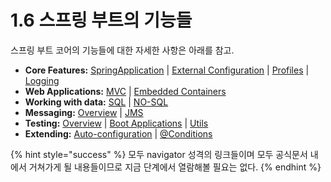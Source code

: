 # 1.6 스프링 부트의 기능들

스프링 부트 코어의 기능들에 대한 자세한 사항은 아래를 참고.

* **Core Features:** [SpringApplication](https://docs.spring.io/spring-boot/docs/current/reference/htmlsingle/#boot-features-spring-application) \| [External Configuration](https://docs.spring.io/spring-boot/docs/current/reference/htmlsingle/#boot-features-external-config) \| [Profiles](https://docs.spring.io/spring-boot/docs/current/reference/htmlsingle/#boot-features-profiles) \| [Logging](https://docs.spring.io/spring-boot/docs/current/reference/htmlsingle/#boot-features-logging)
* **Web Applications:** [MVC](https://docs.spring.io/spring-boot/docs/current/reference/htmlsingle/#boot-features-spring-mvc) \| [Embedded Containers](https://docs.spring.io/spring-boot/docs/current/reference/htmlsingle/#boot-features-embedded-container)
* **Working with data:** [SQL](https://docs.spring.io/spring-boot/docs/current/reference/htmlsingle/#boot-features-sql) \| [NO-SQL](https://docs.spring.io/spring-boot/docs/current/reference/htmlsingle/#boot-features-nosql)
* **Messaging:** [Overview](https://docs.spring.io/spring-boot/docs/current/reference/htmlsingle/#boot-features-messaging) \| [JMS](https://docs.spring.io/spring-boot/docs/current/reference/htmlsingle/#boot-features-jms)
* **Testing:** [Overview](https://docs.spring.io/spring-boot/docs/current/reference/htmlsingle/#boot-features-testing) \| [Boot Applications](https://docs.spring.io/spring-boot/docs/current/reference/htmlsingle/#boot-features-testing-spring-boot-applications) \| [Utils](https://docs.spring.io/spring-boot/docs/current/reference/htmlsingle/#boot-features-test-utilities)
* **Extending:** [Auto-configuration](https://docs.spring.io/spring-boot/docs/current/reference/htmlsingle/#boot-features-developing-auto-configuration) \| [@Conditions](https://docs.spring.io/spring-boot/docs/current/reference/htmlsingle/#boot-features-condition-annotations)

{% hint style="success" %}
모두 navigator 성격의 링크들이며 모두 공식문서 내에서 거쳐가게 될 내용들이므로 지금 단계에서 열람해볼 필요는 없다.
{% endhint %}

